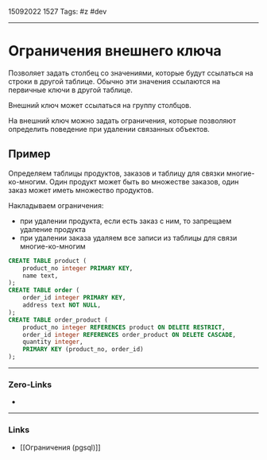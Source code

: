 15092022 1527
Tags: #z #dev

---
# Ограничения внешнего ключа

Позволяет задать столбец со значениями, которые будут ссылаться на строки в другой таблице. Обычно эти значения ссылаются на первичные ключи в другой таблице.

Внешний ключ может ссылаться на группу столбцов.

На внешний ключ можно задать ограничения, которые позволяют определить поведение при удалении связанных объектов.

## Пример

Определяем таблицы продуктов, заказов и таблицу для связки многие-ко-многим. Один продукт может быть во множестве заказов, один заказ может иметь множество продуктов.

Накладываем ограничения:
- при удалении продукта, если есть заказ с ним, то запрещаем удаление продукта
- при удалении заказа удаляем все записи из таблицы для связи многие-ко-многим

```sql
CREATE TABLE product (
    product_no integer PRIMARY KEY,
    name text,
);
CREATE TABLE order (
    order_id integer PRIMARY KEY,
    address text NOT NULL,
);
CREATE TABLE order_product (
    product_no integer REFERENCES product ON DELETE RESTRICT,
    order_id integer REFERENCES order_product ON DELETE CASCADE,
    quantity integer,
    PRIMARY KEY (product_no, order_id)
);
```

---
### Zero-Links
- 

---
### Links
- [[Ограничения (pgsql)]]